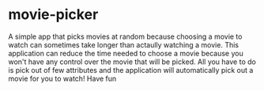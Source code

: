 # movie-picker
A simple app that picks movies at random because choosing a movie to watch can sometimes take
longer than actaully watching a movie. This application can reduce the time needed to choose a movie because you won't have any control over the movie that will be picked. All you have to do is pick out of few attributes and the application will automatically pick out a movie for you to watch! Have fun